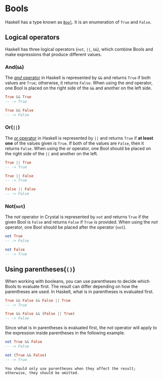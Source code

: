# Bools

Haskell has a type known as [`Bool`][bools].
It is an enumeration of `True` and `False`.

## Logical operators

Haskell has three logical operators (`not`, `||`, `&&`), which combine Bools and make expressions that produce different values.

### And(`&&`)

The [_and_ operator][and] in Haskell is represented by `&&` and returns `True` if both values are `True`; otherwise, it returns `False`.
When using the _and_ operator, one Bool is placed on the right side of the `&&` and another on the left side.

```haskell
True && True
-- -> True

True && False
-- -> False
```

### Or(`||`)

The [_or_ operator][or] in Haskell is represented by `||` and returns `True` if **at least one** of the values given is `True`. 
If both of the values are `False`, then it returns `False`.
When using the _or_ operator, one Bool should be placed on the right side of the `||` and another on the left.

```haskell
True || True
-- -> True

True || False
-- -> True

False || False
-- -> False
```

### Not(`not`)

The _not_ operator in Crystal is represented by `not` and returns `True` if the given Bool is `False` and returns `False` if `True` is provided.
When using the _not_ operator, one Bool should be placed after the operator (`not`).

```haskell
not True
-- -> False

not False
-- -> True
```

## Using parentheses(`()`)

When working with booleans, you can use parentheses to decide which Bools to evaluate first.
The result can differ depending on how the parentheses are used.
In Haskell, what is in parentheses is evaluated first.

```haskell
True && False && False || True
-- -> True

True && False && (False || True)
-- -> False
```

Since what is in parentheses is evaluated first, the _not_ operator will apply to the expression inside parentheses in the following example.

```haskell
not True && False
-- -> False

not (True && False)
-- -> True
```

~~~~exercism/note
You should only use parentheses when they affect the result; otherwise, they should be omitted.
~~~~

[bools]: https://hackage.haskell.org/package/base/docs/Data-Bool.html
[and]: https://hackage.haskell.org/package/base/docs/Prelude.html#v:-38--38-
[or]: https://hackage.haskell.org/package/base/docs/Prelude.html#v:-124--124-
[not]: https://hackage.haskell.org/package/base/docs/Prelude.html#v:not
